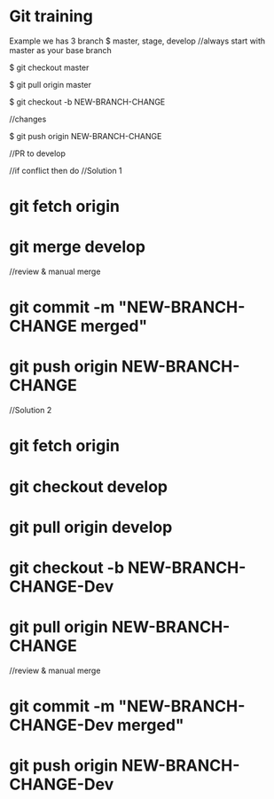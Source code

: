 # Git training
Example we has 3 branch
$ master, stage, develop
//always start with master as your base branch

$ git checkout master

$ git pull origin master

$ git checkout -b NEW-BRANCH-CHANGE

//changes 

$ git push origin NEW-BRANCH-CHANGE

//PR to develop

//if conflict then do
//Solution 1
# git fetch origin
# git merge develop
//review & manual merge
# git commit -m "NEW-BRANCH-CHANGE merged"
# git push origin NEW-BRANCH-CHANGE

//Solution 2
# git fetch origin
# git checkout develop
# git pull origin develop
# git checkout -b NEW-BRANCH-CHANGE-Dev
# git pull origin NEW-BRANCH-CHANGE
//review & manual merge
# git commit -m "NEW-BRANCH-CHANGE-Dev merged"
# git push origin NEW-BRANCH-CHANGE-Dev
